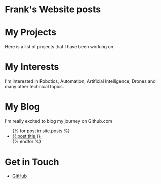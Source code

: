 # Frank's Website posts
# My Projects
Here is a list of projects that I have been working on
# My Interests
I'm interested in Robotics, Automation, Artificial Intelligence, Drones and many
other technical topics.
# My Blog
I'm really excited to blog my journey on Github.com
<ul>
  {% for post in site.posts %}
    <li>
      <a href="{{ post.url }}">{{ post:title }}</a>
    </li>
  {% endfor %}
</ul>

# Get in Touch
<ul>
  <li>
    <a href="https://github.com/{{ site.github_username}}">GitHub</a>
  </li>
</ul>
